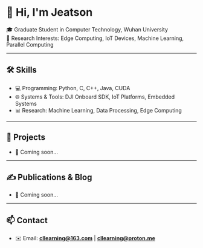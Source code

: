 # 👋 Hi, I'm Jeatson

🎓 Graduate Student in Computer Technology, Wuhan University  
🔬 Research Interests: Edge Computing, IoT Devices, Machine Learning, Parallel Computing  

---

## 🛠 Skills
- 💻 Programming: Python, C, C++, Java, CUDA  
- 🌐 Systems & Tools: DJI Onboard SDK, IoT Platforms, Embedded Systems  
- 📊 Research: Machine Learning, Data Processing, Edge Computing  

---

## 📂 Projects
- 🔗 Coming soon...  

---

## ✍️ Publications & Blog
- 📄 Coming soon...  

---

## 📫 Contact
- ✉️ Email: **cllearning@163.com** | **cllearning@proton.me**
